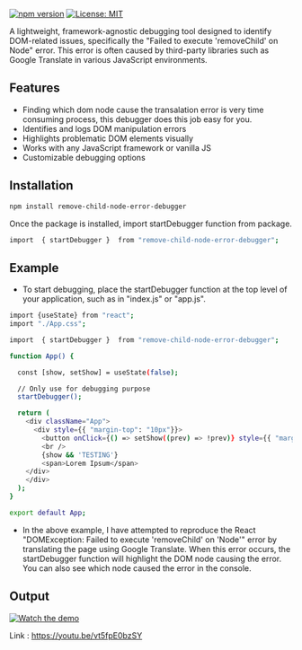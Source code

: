 
[![npm version](https://badge.fury.io/js/remove-child-node-error-debugger.svg)](https://badge.fury.io/js/remove-child-node-error-debugger)
[![License: MIT](https://img.shields.io/badge/License-MIT-yellow.svg)](https://opensource.org/licenses/MIT)

A lightweight, framework-agnostic debugging tool designed to identify DOM-related issues, specifically the "Failed to execute 'removeChild' on Node" error. This error is often caused by third-party libraries such as Google Translate in various JavaScript environments.

## Features

- Finding which dom node cause the transalation error is very time consuming process, this debugger does this job easy for you.
- Identifies and logs DOM manipulation errors
- Highlights problematic DOM elements visually
- Works with any JavaScript framework or vanilla JS
- Customizable debugging options

## Installation

```bash
npm install remove-child-node-error-debugger
```

Once the package is installed, import startDebugger function from package. 

```bash 
import  { startDebugger }  from "remove-child-node-error-debugger";
```

## Example

- To start debugging, place the startDebugger function at the top level of your application, such as in "index.js" or "app.js".

```bash
import {useState} from "react";
import "./App.css";

import  { startDebugger }  from "remove-child-node-error-debugger";

function App() {

  const [show, setShow] = useState(false);

  // Only use for debugging purpose
  startDebugger();

  return (
    <div className="App">
      <div style={{ "margin-top": "10px"}}>
        <button onClick={() => setShow((prev) => !prev)} style={{ "margin-bottom": "15px"}}>Toggle Me</button>
        <br />
        {show && 'TESTING'}
        <span>Lorem Ipsum</span>
    </div>
    </div>
  );
}

export default App;
```
- In the above example, I have attempted to reproduce the React "DOMException: Failed to execute 'removeChild' on 'Node'" error by translating the page using Google Translate. When this error occurs, the startDebugger function will highlight the DOM node causing the error. You can also see which node caused the error in the console.

## Output

[![Watch the demo](https://photos.app.goo.gl/3QEDnv9dyh3Y2pAn8)](https://youtu.be/vt5fpE0bzSY)

Link : https://youtu.be/vt5fpE0bzSY



